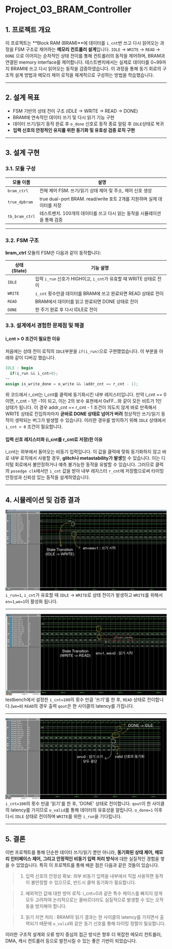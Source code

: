 # Project_03_BRAM_Controller

## 1. 프로젝트 개요

이 프로젝트는 **Block RAM (BRAM)**에 데이터를 `i_cnt`번 쓰고 다시 읽어오는 과정을 FSM 구조로 제어하는 **메모리 컨트롤러 설계**입니다. `IDLE` -> `WRITE` -> `READ` -> `DONE` 으로 이어지는 순차적인 상태 전이를 통해 컨트롤러의 동작을 제어하며, BRAM과 연결된 memory interface를 제어합니다.
테스트벤치에서는 실제로 데이터를 0~99까지 BRAM에 쓰고 다시 읽어오는 동작을 검증하였습니다. 이 과정을 통해 동기 회로의 구조적 설계 방법과 메모리 제어 로직을 체계적으로 구성하는 방법을 학습했습니다.

---

## 2. 설계 목표

* FSM 기반의 상태 전이 구조 (IDLE → WRITE → READ → DONE)
* BRAM에 연속적인 데이터 쓰기 및 다시 읽기 기능 구현
* 데이터 쓰기/읽기 동작 완료 후 `o_done` 신호로 동작 종료 알림 후 `IDLE`상태로 복귀
* **입력 신호의 안정적인 유지를 위한 동기화 및 유효성 검증 로직 구현**

---

## 3. 설계 구현

### 3.1. 모듈 구성

| 모듈 이름       | 설명                                                                 |
|----------------|----------------------------------------------------------------------|
| `bram_ctrl`      | 전체 제어 FSM. 쓰기/읽기 상태 제어 및 주소, 제어 신호 생성 |
| `true_dpbram`    | true dual-port BRAM. read/write 포트 2개를 지원하며 실제 데이터를 저장 |
| `tb_bram_ctrl`   | 테스트벤치. 100개의 데이터를 쓰고 다시 읽는 동작을 시뮬레이션을 통해 검증 |

---

### 3.2. FSM 구조

**bram_ctrl** 모듈의 FSM은 다음과 같이 동작합니다:

| 상태(State) | 기능 설명                                                    |
|-------------|------------------------------------------------------------- |
| `IDLE`        | 입력 `i_run` 신호가 HIGH이고, `i_cnt`가 유효할 때 WRITE 상태로 전이 |
| `WRITE`       | `i_cnt` 횟수만큼 데이터를 BRAM에 쓰고 완료되면 READ 상태로 전이     |
| `READ`        | BRAM에서 데이터를 읽고 완료되면 DONE 상태로 전이                  |
| `DONE`        | 한 주기 완료 후 다시 IDLE로 전이                                  |


### 3.3. 설계에서 경험한 문제점 및 해결

#### **i_cnt > 0 조건이 필요한 이유**

처음에는 상태 전이 로직의 `IDLE`부분을 `if(i_run)`으로 구현했었습니다.
이 부분을 아래와 같이 디버깅 했습니다.
```verilog
IDLE : begin
  if(i_run && i_cnt>0);
~~
assign is_write_done = o_write && (addr_cnt == r_cnt - 1);
```

위 코드에서 r_cnt는 i_cnt를 클럭에 동기화시킨 내부 레지스터입니다. 만약 i_cnt == 0이면, r_cnt - 1은 -1이 되고, 이는 2의 보수 표현에서 0xFF...와 같이 모든 비트가 1인 상태가 됩니다.
이 경우 addr_cnt == r_cnt - 1 조건이 의도치 않게 바로 만족해서 WRITE 상태로 진입하자마자 **곧바로 DONE 상태로 넘어가 버려** 정상적인 쓰기/읽기 동작이 생략되는 버그가 발생할 수 있습니다. 이러한 경우를 방지하기 위해 `IDLE` 상태에서 `i_cnt > 0` 조건이 필요합니다.

#### **입력 신호 레지스터화 (i_cnt를 r_cnt로 저장)한 이유**
i_cnt는 외부에서 들어오는 비동기 입력입니다. 이 값을 클럭에 맞춰 동기화하지 않고 바로 내부 로직에서 사용할 경우, **glitch나 metastability가 발생**할 수 있습니다. 이는 디지털 회로에서 불안정하거나 예측 불가능한 동작을 유발할 수 있습니다.
그러므로 클럭의 `posedge clk`에서만 `i_cnt` 값을 받아 내부 레지스터 `r_cnt`에 저장함으로써 타이밍 안정성과 신뢰성 있는 동작을 설계하였습니다.

---

## 4. 시뮬레이션 및 검증 결과

![IDLE to WRITE](sim_waves/1.IDLE_to_WRITE.jpg)
`i_run=1`, `i_cnt`가 유효할 때 `IDLE` -> `WRITE`로 상태 전이가 발생하고 `WRITE`를 위해서 `en=1`,`we=1`이 활성화 됩니다. 

---

![WRITE to READ](sim_waves/2.WRITE_to_READ.jpg)
testbench에서 설정한 `i_cnt=100`의 횟수 만큼 '쓰기'를 한 후, `READ` 상태로 전이합니다.(`we=0`) `READ`의 경우 출력 `qout`은 한 사이클의 latency를 가집니다.

---

![READ to DONE](sim_waves/3.READ_to_DONE.jpg)
`i_cnt=100`의 횟수 만큼 '읽기'를 한 후, 'DONE' 상태로 전이합니다. `qout`이 한 사이클의 latency를 가지므로 `o_valid`를 통해 데이터의 유효성을 알립니다.
`o_done=1` 이후 다시 `IDLE` 상태로 전이하며 `WRITE`를 위한 `i_run`을 기다립니다.

---

## 5. 결론

이번 프로젝트를 통해 단순한 데이터 쓰기/읽기 뿐만 아니라, **동기화된 상태 제어, 메모리 인터페이스 제어, 그리고 안정적인 비동기 입력 처리 방식**에 대한 실질적인 경험을 쌓을 수 있었습니다.
특히 이 프로젝트를 통해 배운 점은 다음과 같은 것들이 있습니다.

>1. 입력 신호의 안정성 확보: 외부 비동기 입력을 내부에서 직접 사용하면 동작이 불안정할 수 있으므로, 반드시 클럭 동기화가 필요합니다.
 
>2. 예외적인 값에 대한 방어 로직: i_cnt=0과 같은 특수 케이스를 빠지지 않게 모두 고려하여 논리적으로는 올바르더라도 실질적으로 발생할 수 있는 오작동을 방지해야 합니다.

>3. 읽기 지연 처리 : BRAM의 읽기 결과는 한 사이클의 latency를 가지면서 출력되기 때문에 `o_valid`와 같은 동기 신호를 통해 타이밍 정렬이 필요합니다.

이러한 구조적 설계와 오류 방지 중심의 접근 방식은 향후 더 복잡한 메모리 컨트롤러, DMA, 캐시 컨트롤러 등으로 발전시킬 수 있는 좋은 기반이 되었습니다.
